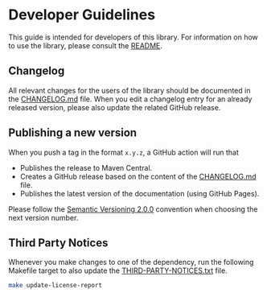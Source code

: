 # Developer Guidelines

This guide is intended for developers of this library. For information on how to
use the library, please consult the [README](./README.md).

## Changelog

All relevant changes for the users of the library should be documented in the
[CHANGELOG.md](./CHANGELOG.md) file. When you edit a changelog entry for an
already released version, please also update the related GitHub release.

## Publishing a new version

When you push a tag in the format `x.y.z`, a GitHub action will run that

- Publishes the release to Maven Central.
- Creates a GitHub release based on the content of the 
  [CHANGELOG.md](./CHANGELOG.md) file.
- Publishes the latest version of the documentation (using GitHub Pages).

Please follow the [Semantic Versioning 2.0.0][semconv] convention when choosing
the next version number.

## Third Party Notices

Whenever you make changes to one of the dependency, run the following Makefile
target to also update the [THIRD-PARTY-NOTICES.txt](./THIRD-PARTY-NOTICES.txt)
file.

```bash
make update-license-report
```

[semconv]: https://semver.org/spec/v2.0.0.html